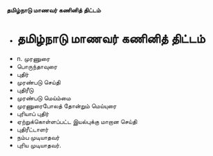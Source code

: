 **தமிழ்நாடு மாணவர் கணினித் திட்டம்**
- # தமிழ்நாடு மாணவர் கணினித் திட்டம்
- n. முரணுரை
- பொருந்தாவுரை
- புதிர்
- முரண்படு செய்தி
- புதிரீடு
- முரண்படு மெய்ம்மை
- முரணுரைபோலத் தோன்றும் மெய்யுரை
- புரியாப் புதிர்
- ஏற்றுக்கொள்ளப்பட்ட இயல்புக்கு மாறான செய்தி
- புதிரீட்டாளர்
- நம்ப முடியாதவர்
- புரிய முடியாதவர்.

